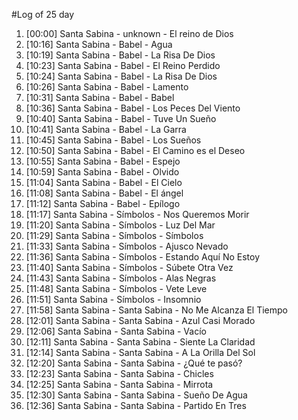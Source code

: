 #Log of 25 day

1. [00:00] Santa Sabina - unknown - El reino de Dios
1. [10:16] Santa Sabina - Babel - Agua
1. [10:19] Santa Sabina - Babel - La Risa De Dios
1. [10:23] Santa Sabina - Babel - El Reino Perdido
1. [10:24] Santa Sabina - Babel - La Risa De Dios
1. [10:26] Santa Sabina - Babel - Lamento
1. [10:31] Santa Sabina - Babel - Babel
1. [10:36] Santa Sabina - Babel - Los Peces Del Viento
1. [10:40] Santa Sabina - Babel - Tuve Un Sueño
1. [10:41] Santa Sabina - Babel - La Garra
1. [10:45] Santa Sabina - Babel - Los Sueños
1. [10:50] Santa Sabina - Babel - El Camino es el Deseo
1. [10:55] Santa Sabina - Babel - Espejo
1. [10:59] Santa Sabina - Babel - Olvido
1. [11:04] Santa Sabina - Babel - El Cielo
1. [11:08] Santa Sabina - Babel - El ángel
1. [11:12] Santa Sabina - Babel - Epílogo
1. [11:17] Santa Sabina - Símbolos - Nos Queremos Morir
1. [11:20] Santa Sabina - Símbolos - Luz Del Mar
1. [11:29] Santa Sabina - Símbolos - Símbolos
1. [11:33] Santa Sabina - Símbolos - Ajusco Nevado
1. [11:36] Santa Sabina - Símbolos - Estando Aquí No Estoy
1. [11:40] Santa Sabina - Símbolos - Súbete Otra Vez
1. [11:43] Santa Sabina - Símbolos - Alas Negras
1. [11:48] Santa Sabina - Símbolos - Vete Leve
1. [11:51] Santa Sabina - Símbolos - Insomnio
1. [11:58] Santa Sabina - Santa Sabina - No Me Alcanza El Tiempo
1. [12:01] Santa Sabina - Santa Sabina - Azul Casi Morado
1. [12:06] Santa Sabina - Santa Sabina - Vacío
1. [12:11] Santa Sabina - Santa Sabina - Siente La Claridad
1. [12:14] Santa Sabina - Santa Sabina - A La Orilla Del Sol
1. [12:20] Santa Sabina - Santa Sabina - ¿Qué te pasó?
1. [12:23] Santa Sabina - Santa Sabina - Chicles
1. [12:25] Santa Sabina - Santa Sabina - Mirrota
1. [12:30] Santa Sabina - Santa Sabina - Sueño De Agua
1. [12:36] Santa Sabina - Santa Sabina - Partido En Tres
